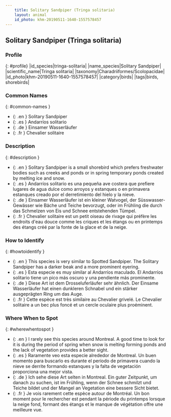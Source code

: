 ```yaml
---
    title: Solitary Sandpiper (Tringa solitaria)
    layout: animal
    id_photo: khm-20190511-1640-1557578457
---
```


## Solitary Sandpiper (Tringa solitaria)


### Profile

{: #profile}
|id_species|tringa-solitaria|
|name_species|Solitary Sandpiper|
|scientific_name|Tringa solitaria|
|taxonomy|Charadriiformes/Scolopacidae|
|id_photo|khm-20190511-1640-1557578457|
|category|birds|
|tags|birds, shorebirds|

### Common Names

{: #common-names }
- {: .en } Solitary Sandpiper 
- {: .es } Andarríos solitario 
- {: .de } Einsamer Wasserläufer 
- {: .fr } Chevalier solitaire 

### Description

{: #description }
- {: .en } Solitary Sandpiper is a small shorebird which prefers freshwater bodies such as creeks and ponds or in spring temporary ponds created by melting ice and snow.
- {: .es } Andarríos solitario es una pequeña ave costera que prefiere lugares de agua dulce como arroyos y estanques o en primavera estanques creado por el derretimiento del hielo y la nieve.
- {: .de } Einsamer Wasserläufer ist ein kleiner Watvogel, der Süsswasser-Gewässer wie Bäche und Teiche bevorzugt, oder im Frühling die durch das Schmelzen von Eis und Schnee entstehenden Tümpel.
- {: .fr } Chevalier solitaire est un petit oiseau de rivage qui préfère les endroits d'eau douce comme les criques et les étangs ou en printemps des étangs  créé par la fonte de la glace et de la neige.

### How to Identify

{: #howtoidentify }
- {: .en } This species is very similar to Spotted Sandpiper. The Solitary Sandpiper has a darker beak and a more prominent eyering.
- {: .es } Esta especie es muy similar al Andarríos maculado. El Andarríos solitario tiene un pico más oscuro y una pendiente más prominente.
- {: .de } Diese Art ist dem Drosseluferläufer sehr ähnlich. Der Einsame Wasserläufer hat einen dunkleren Schnabel und ein stärker ausgeprägten Ring um das Auge.
- {: .fr } Cette espèce est très similaire au Chevalier grivelé. Le Chevalier solitaire a un bec plus foncé et un cercle oculaire plus proéminent.

### Where When to Spot

{: #wherewhentospot }
- {: .en } I rarely see this species around Montreal. A good time to look for it is during the period of spring when snow is melting forming ponds and the lack of vegetation provides a better sight.
- {: .es } Raramente veo esta especie alrededor de Montreal. Un buen momento para buscarlo es durante el período de primavera cuando la nieve se derrite formando estanques y la falta de vegetación proporciona una mejor vista.
- {: .de } Ich sehe diese Art selten in Montreal. Ein guter Zeitpunkt, um danach zu suchen, ist im Frühling, wenn der Schnee schmilzt und Teiche bildet und der Mangel an Vegetation eine bessere Sicht bietet.
- {: .fr } Je vois rarement cette espèce autour de Montréal. Un bon moment pour le rechercher est pendant la période du printemps lorsque la neige fond, formant des étangs et le manque de végétation offre une meilleure vue.
